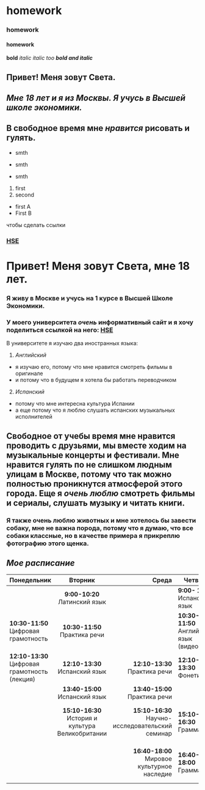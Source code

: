 # homework
### homework
#### homework 
**bold**
*italic*
_italic too_
***bold and italic***

## **Привет! Меня зовут Света.**
## *Мне 18 лет и я из Москвы. Я учусь в Высшей школе экономики.*
## **В свободное время мне ***_нравится_*** рисовать и гулять.**

- smth
+ smth
* smth
1. first
2. second
+ first A
+ First B

чтобы сделать ссылки
### [HSE](https://www.hse.ru)

# Привет! Меня зовут Света, мне 18 лет. 
### Я живу в Москве и учусь на 1 курсе в Высшей Школе Экономики. 
### У моего университета ***очень*** информативный сайт и я хочу поделиться ссылкой на него: [HSE](https://www.hse.ru)
В университете я изучаю два иностранных языка:
1. *Английский*
* я изучаю его, потому что мне нравится смотреть фильмы в оригинале 
* и потому что в будущем я хотела бы работать переводчиком
2. *Испанский*
+ потому что мне интересна культура Испании
+ а еще потому что я люблю слушать испанских музыкальных исполнителей 
## Свободное от учебы время мне нравится проводить с друзьями, мы вместе ходим на музыкальные концерты и фестивали. Мне нравится гулять по не слишком людным улицам в Москве, потому что так можно полностью проникнутся атмосферой этого города. Еще я ***_очень люблю_*** смотреть фильмы и сериалы, слушать музыку и читать книги.
### **Я также очень люблю животных и мне хотелось бы завести собаку, мне не важна порода, потому что я думаю, что все собаки классные, но в качестве примера я прикреплю фотографию этого щенка.** 

## *Мое расписание*

| Понедельник|Вторник|Среда|Четверг|Пятница
| ---|:---:|---:|---|:---|
| |**9:00-10:20** Латинский язык||**9:00- 10:20** Испанский язык||
|**10:30-11:50** Цифровая грамотность|**10:30-11:50** Практика речи||**10:30-11:50** Английский язык (видео)||
|**12:10-13:30** Цифровая грамотность (лекция)|**12:10-13:30** Испанский язык|**12:10-13:30** Практика речи|**12:10-13:30** Фонетика| |
| |**13:40-15:00** Испанский язык|**13:40-15:00** Практика речи||||
| |**15:10-16:30** История и культура Великобритании|**15:10-16:30** Научно-исследовательский семинар|**15:10-16:30** Грамматика|**15:10-16:30** Мировое культурное наследие (лекция)|
| | |**16:40-18:00** Мировое культурное наследие| **16:40-18:00** Грамматика|**16:40-18:00** История и культура Великобритании (лекция)|
